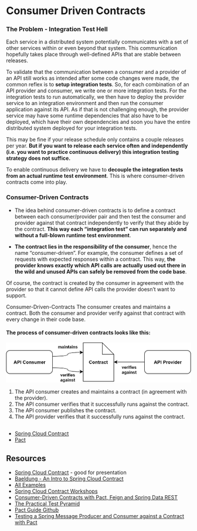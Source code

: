 # Consumer Driven Contracts


### The Problem - Integration Test Hell
Each service in a distributed system potentially communicates with a set of other services within or even beyond that system. This communication hopefully takes place through well-defined APIs that are stable between releases.

To validate that the communication between a consumer and a provider of an API still works as intended after some code changes were made, the common reflex is to **setup integration tests**. So, for each combination of an API provider and consumer, we write one or more integration tests. For the integration tests to run automatically, we then have to deploy the provider service to an integration environment and then run the consumer application against its API. As if that is not challenging enough, the provider service may have some runtime dependencies that also have to be deployed, which have their own dependencies and soon you have the entire distributed system deployed for your integration tests.

This may be fine if your release schedule only contains a couple releases per year. **But if you want to release each service often and independently (i.e. you want to practice continuous delivery) this integration testing strategy does not suffice.**

To enable continuous delivery we have to **decouple the integration tests from an actual runtime test environment**. This is where consumer-driven contracts come into play.


### Consumer-Driven Contracts
* The idea behind consumer-driven contracts is to define a contract between each consumer/provider pair and then test the consumer and provider against that contract independently to verify that they abide by the contract. **This way each “integration test” can run separately and without a full-blown runtime test environment**.

* **The contract lies in the responsibility of the consumer**, hence the name “consumer-driven”. 
For example, the consumer defines a set of requests with expected responses within a contract. This way, **the provider knows exactly which API calls are actually used out there in the wild and unused APIs can safely be removed from the code base**.

Of course, the contract is created by the consumer in agreement with the provider so that it cannot define API calls the provider doesn’t want to support.

Consumer-Driven-Contracts
The consumer creates and maintains a contract. Both the consumer and provider verify against that contract with every change in their code base.
#### The process of consumer-driven contracts looks like this:

![CDP](docs/consumer-driven-contracts.png)
1. The API consumer creates and maintains a contract (in agreement with the provider).
2. The API consumer verifies that it successfully runs against the contract.
3. The API consumer publishes the contract.
4. The API provider verifies that it successfully runs against the contract.


##
* [Spring Cloud Contract](docs/Spring-Cloud-Contract.md)
* [Pact](docs/Pact.md)


## Resources
* [Spring Cloud Contract](https://spring.io/projects/spring-cloud-contract) - good for presentation
* [Baeldung - An Intro to Spring Cloud Contract](https://www.baeldung.com/spring-cloud-contract)
* [All Examples](https://github.com/spring-cloud-samples/spring-cloud-contract-samples)
* [Spring Cloud Contract Workshops](https://cloud-samples.spring.io/spring-cloud-contract-samples/workshops.html)
* [Consumer-Driven Contracts with Pact, Feign and Spring Data REST](https://reflectoring.io/consumer-driven-contracts-with-pact-feign-spring-data-rest/)
* [The Practical Test Pyramid](https://martinfowler.com/articles/practical-test-pyramid.html)
* [Pact Guide Github](https://github.com/steam0/pact-guide#pact-demo-installation-and-testing-guide)
* [Testing a Spring Message Producer and Consumer against a Contract with Pact](https://reflectoring.io/cdc-pact-messages/)

  

